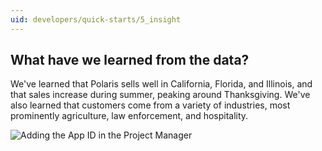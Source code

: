 ```yaml
---
uid: developers/quick-starts/5_insight
---
```


## What have we learned from the data?  

We've learned that Polaris sells well in California, Florida, and Illinois, and that sales increase during summer, peaking around Thanksgiving. We've also learned that customers come from a variety of industries, most prominently agriculture, law enforcement, and hospitality.

![Adding the App ID in the Project Manager](/_assets/images/adding-appid.png)


